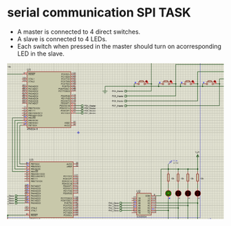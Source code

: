 # serial communication SPI TASK
- A master is connected to 4 direct switches.
- A slave is connected to 4 LEDs.
- Each switch when pressed in the master should turn on acorresponding LED in the slave.

![Getting Started](spi.PNG)